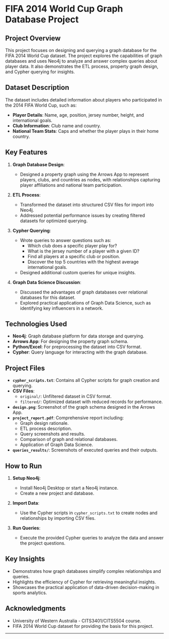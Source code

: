 # FIFA 2014 World Cup Graph Database Project

## Project Overview
This project focuses on designing and querying a graph database for the FIFA 2014 World Cup dataset. The project explores the capabilities of graph databases and uses Neo4j to analyze and answer complex queries about player data. It also demonstrates the ETL process, property graph design, and Cypher querying for insights.

## Dataset Description
The dataset includes detailed information about players who participated in the 2014 FIFA World Cup, such as:
- **Player Details**: Name, age, position, jersey number, height, and international goals.
- **Club Information**: Club name and country.
- **National Team Stats**: Caps and whether the player plays in their home country.

## Key Features
1. **Graph Database Design**:
   - Designed a property graph using the Arrows App to represent players, clubs, and countries as nodes, with relationships capturing player affiliations and national team participation.

2. **ETL Process**:
   - Transformed the dataset into structured CSV files for import into Neo4j.
   - Addressed potential performance issues by creating filtered datasets for optimized querying.

3. **Cypher Querying**:
   - Wrote queries to answer questions such as:
     - Which club does a specific player play for?
     - What is the jersey number of a player with a given ID?
     - Find all players at a specific club or position.
     - Discover the top 5 countries with the highest average international goals.
   - Designed additional custom queries for unique insights.

4. **Graph Data Science Discussion**:
   - Discussed the advantages of graph databases over relational databases for this dataset.
   - Explored practical applications of Graph Data Science, such as identifying key influencers in a network.

## Technologies Used
- **Neo4j**: Graph database platform for data storage and querying.
- **Arrows App**: For designing the property graph schema.
- **Python/Excel**: For preprocessing the dataset into CSV format.
- **Cypher**: Query language for interacting with the graph database.

## Project Files
- **`cypher_scripts.txt`**: Contains all Cypher scripts for graph creation and querying.
- **CSV Files**:
  - `original/`: Unfiltered dataset in CSV format.
  - `filtered/`: Optimized dataset with reduced records for performance.
- **`design.png`**: Screenshot of the graph schema designed in the Arrows App.
- **`project_report.pdf`**: Comprehensive report including:
  - Graph design rationale.
  - ETL process description.
  - Query screenshots and results.
  - Comparison of graph and relational databases.
  - Application of Graph Data Science.
- **`queries_results/`**: Screenshots of executed queries and their outputs.

## How to Run
1. **Setup Neo4j**:
   - Install Neo4j Desktop or start a Neo4j instance.
   - Create a new project and database.

2. **Import Data**:
   - Use the Cypher scripts in `cypher_scripts.txt` to create nodes and relationships by importing CSV files.

3. **Run Queries**:
   - Execute the provided Cypher queries to analyze the data and answer the project questions.

## Key Insights
- Demonstrates how graph databases simplify complex relationships and queries.
- Highlights the efficiency of Cypher for retrieving meaningful insights.
- Showcases the practical application of data-driven decision-making in sports analytics.

## Acknowledgments
- University of Western Australia - CITS3401/CITS5504 course.
- FIFA 2014 World Cup dataset for providing the basis for this project.

---
